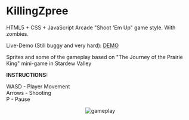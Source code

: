 # KillingZpree
HTML5 + CSS + JavaScript Arcade "Shoot 'Em Up" game style. With zombies.

Live-Demo (Still buggy and very hard): [DEMO](https://amsimoes.github.io/KillingZpree)

Sprites and some of the gameplay based on "The Journey of the Prairie King" mini-game in Stardew Valley

**INSTRUCTIONS:** <br/>

WASD - Player Movement<br/>
Arrows - Shooting<br/>
P - Pause

<p align="center">
<img src="http://i.imgur.com/FsuYo1r.png" alt="gameplay"/>
</p>
